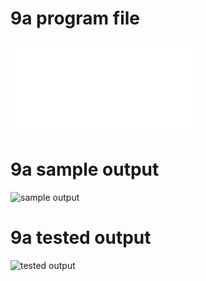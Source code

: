 # 9a program file
![program file](program.py)

# 9a sample output
![sample output](programoutput.jpg)

# 9a tested output
![tested output](testedoutput.jpg)
